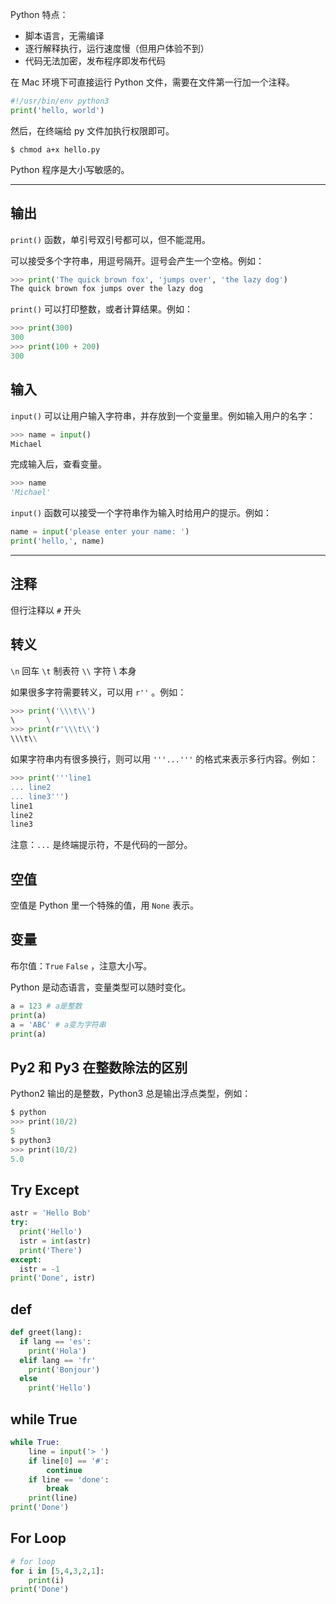 Python 特点：

- 脚本语言，无需编译
- 逐行解释执行，运行速度慢（但用户体验不到）
- 代码无法加密，发布程序即发布代码

在 Mac 环境下可直接运行 Python 文件，需要在文件第一行加一个注释。

```python
#!/usr/bin/env python3
print('hello, world')
```

然后，在终端给 py 文件加执行权限即可。

```shell
$ chmod a+x hello.py
```

Python 程序是大小写敏感的。

---

## 输出

`print()​`  函数，单引号双引号都可以，但不能混用。

可以接受多个字符串，用逗号隔开。逗号会产生一个空格。例如：

```python
>>> print('The quick brown fox', 'jumps over', 'the lazy dog')
The quick brown fox jumps over the lazy dog
```

`print()` 可以打印整数，或者计算结果。例如：

```python
>>> print(300)
300
>>> print(100 + 200)
300
```

## 输入

`input()` 可以让用户输入字符串，并存放到一个变量里。例如输入用户的名字：

```python
>>> name = input()
Michael
```

完成输入后，查看变量。

```python
>>> name
'Michael'
```

`input()` 函数可以接受一个字符串作为输入时给用户的提示。例如：

```python
name = input('please enter your name: ')
print('hello,', name)
```

---

## 注释

但行注释以 `#` 开头

## 转义

`\n` 回车  `\t` 制表符  `\\`  字符 \ 本身

如果很多字符需要转义，可以用 `r''` 。例如：

```python
>>> print('\\\t\\')
\       \
>>> print(r'\\\t\\')
\\\t\\
```

如果字符串内有很多换行，则可以用 `'''...'''` 的格式来表示多行内容。例如：

```python
>>> print('''line1
... line2
... line3''')
line1
line2
line3
```

注意：`...` 是终端提示符，不是代码的一部分。

## 空值

空值是 Python 里一个特殊的值，用 `None` 表示。

## 变量

布尔值：`True` `False` ，注意大小写。

Python 是动态语言，变量类型可以随时变化。

```python
a = 123 # a是整数
print(a)
a = 'ABC' # a变为字符串
print(a)
```

## Py2 和 Py3 在整数除法的区别

Python2 输出的是整数，Python3 总是输出浮点类型，例如：

```powershell
$ python
>>> print(10/2)
5
$ python3
>>> print(10/2)
5.0
```

## Try Except

```python
astr = 'Hello Bob'
try:
  print('Hello')
  istr = int(astr)
  print('There')
except:
  istr = -1
print('Done', istr)
```

## def 

```python
def greet(lang):
  if lang == 'es':
    print('Hola')
  elif lang == 'fr'
  	print('Bonjour')
  else
  	print('Hello')
```

## while True

```python
while True:
    line = input('> ')
    if line[0] == '#':
        continue
    if line == 'done':
        break
    print(line)
print('Done')
```

## For Loop

```python
# for loop
for i in [5,4,3,2,1]:
    print(i)
print('Done')
```

